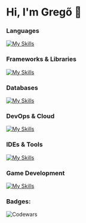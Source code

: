# Hi, I'm Gregő 👋
  
### Languages
[![My Skills](https://skillicons.dev/icons?i=python,rust,js,bash,html,css)](https://skillicons.dev)

### Frameworks & Libraries
[![My Skills](https://skillicons.dev/icons?i=django,fastapi,react,vue,jquery)](https://skillicons.dev)

### Databases
[![My Skills](https://skillicons.dev/icons?i=postgres,mysql,mongodb,redis)](https://skillicons.dev)

### DevOps & Cloud
[![My Skills](https://skillicons.dev/icons?i=docker,jenkins,github,nginx,caddy)](https://skillicons.dev)

### IDEs & Tools
[![My Skills](https://skillicons.dev/icons?i=clion,pycharm,webstorm,linux,git)](https://skillicons.dev)

### Game Development
[![My Skills](https://skillicons.dev/icons?i=bevy,godot)](https://skillicons.dev)

### Badges:
<img vertical-align="left" alt="Codewars" src="https://www.codewars.com/users/gregcsokas/badges/small" />
